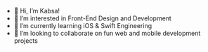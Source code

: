 - 👋 Hi, I’m Kabsa!
- 👀 I’m interested in Front-End Design and Development 
- 🌱 I’m currently learning iOS & Swift Engineering 
- 💞️ I’m looking to collaborate on fun web and mobile development projects 

 
 
<!---
KabsaA/KabsaA is a ✨ special ✨ repository because its `README.md` (this file) appears on your GitHub profile.
You can click the Preview link to take a look at your changes.  
--->  
 

